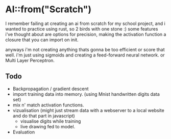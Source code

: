 # AI::from("Scratch")

I remember failing at creating an ai from scratch for my school project, and i wanted to practice using rust, so 2 birds with one stone :)
some features i've thought about are options for precision, making the activation function a closure that you can import on init.

anyways i'm not creating anything thats gonna be too efficient or score that well. i'm just using sigmoids and creating a feed-forward neural network. or Multi Layer Perceptron. 


## Todo
- Backpropagation / gradient descent
- import training data into memory. (using Mnist handwritten digits data set)
- mix n' match activation functions.
- vizualisation (might just stream data with a webserver to a local website and do that part in javascript)
    - visualise digits while training
    - live drawing fed to model.
- Evaluation
